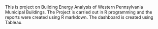 This is project on Building Energy Analysis of Western Pennsylvania Municipal Buildings.
The Project is carried out in R programming and the reports were created using R markdown.
The dashboard is created using Tableau.
